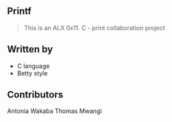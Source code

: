 ## Printf
> This is an ALX  0x11. C - print collaboration project 

## Written by
- C language
- Betty style

## Contributors
Antonia Wakaba
Thomas Mwangi
